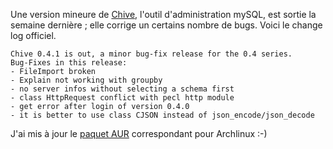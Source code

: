 <!-- title: Sortie de Chive 0.4.1 -->
<!-- category: Archlinux -->

Une version mineure de [Chive](http://www.chive-project.com/), l'outil
d'administration mySQL, est sortie la semaine dernière<!-- more --> ; elle corrige un
certains nombre de bugs. Voici le change log officiel.

    Chive 0.4.1 is out, a minor bug-fix release for the 0.4 series.
    Bug-Fixes in this release:
    - FileImport broken
    - Explain not working with groupby
    - no server infos without selecting a schema first
    - class HttpRequest conflict with pecl http module
    - get error after login of version 0.4.0
    - it is better to use class CJSON instead of json_encode/json_decode

J'ai mis à jour le [paquet AUR](http://aur.archlinux.org/packages.php?ID=45734)
correspondant pour Archlinux :-)
